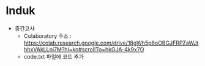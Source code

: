 # Induk

* 중간고사
  - Colaboratory 주소 : https://colab.research.google.com/drive/18gWh5p6oOBGJFRPZaWJthhxVAkLLpi7M?hl=ko#scrollTo=hkGJA-4k9x7O
  - code.txt 파일에 코드 추가
